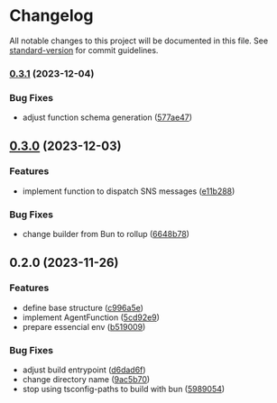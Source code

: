 # Changelog

All notable changes to this project will be documented in this file. See [standard-version](https://github.com/conventional-changelog/standard-version) for commit guidelines.

### [0.3.1](https://github.com/gabrielh-silvestre/s1-agents/compare/v0.3.0...v0.3.1) (2023-12-04)


### Bug Fixes

* adjust function schema generation ([577ae47](https://github.com/gabrielh-silvestre/s1-agents/commit/577ae470bf93fb7abd08bbc88e2e1b7c5ae3b608))

## [0.3.0](https://github.com/gabrielh-silvestre/s1-agents/compare/v0.2.0...v0.3.0) (2023-12-03)


### Features

* implement function to dispatch SNS messages ([e11b288](https://github.com/gabrielh-silvestre/s1-agents/commit/e11b2888a1c528eef32c88d1ca64b636c828022e))


### Bug Fixes

* change builder from Bun to rollup ([6648b78](https://github.com/gabrielh-silvestre/s1-agents/commit/6648b78636f90b7e3f1bab5156ac981433e7469e))

## 0.2.0 (2023-11-26)


### Features

* define base structure ([c996a5e](https://github.com/gabrielh-silvestre/s1-agents/commit/c996a5e70cf9e59e23b1a0f847dd3370683f94a8))
* implement AgentFunction ([5cd92e9](https://github.com/gabrielh-silvestre/s1-agents/commit/5cd92e92074e4685c343a85ca5a9b6b473aa6d85))
* prepare essencial env ([b519009](https://github.com/gabrielh-silvestre/s1-agents/commit/b519009752fb02a2229c92ee74226d8bbe1331fc))


### Bug Fixes

* adjust build entrypoint ([d6dad6f](https://github.com/gabrielh-silvestre/s1-agents/commit/d6dad6f48227fc1df86d6b3abe74cd48d17da7f9))
* change directory name ([9ac5b70](https://github.com/gabrielh-silvestre/s1-agents/commit/9ac5b70b4c65bd806046482e91c2bc635bf65574))
* stop using tsconfig-paths to build with bun ([5989054](https://github.com/gabrielh-silvestre/s1-agents/commit/598905460130e618345643e93569514ff13c9d5c))
